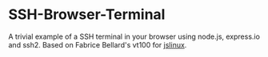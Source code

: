 SSH-Browser-Terminal
====================

A trivial example of a SSH terminal in your browser using node.js, express.io and ssh2. Based on Fabrice
Bellard's vt100 for [jslinux](http://bellard.org/jslinux/).
